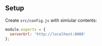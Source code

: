 ## Setup

Create `src/config.js` with simiular contents:

```javascript
module.exports = {
  serverUrl: 'http://localhost:8000'
};
```
